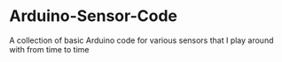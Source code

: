 # Arduino-Sensor-Code
A collection of basic Arduino code for various sensors that I play around with from time to time
